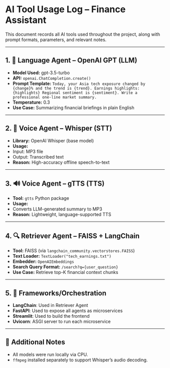 # AI Tool Usage Log – Finance Assistant

This document records all AI tools used throughout the project, along with prompt formats, parameters, and relevant notes.

---

## 1. 🎯 Language Agent – OpenAI GPT (LLM)
- **Model Used:** gpt-3.5-turbo
- **API:** `openai.ChatCompletion.create()`
- **Prompt Template:** ```Today, your Asia tech exposure changed by {change}% and the trend is {trend}.
Earnings highlights: {highlights}
Regional sentiment is {sentiment}.
Write a professional one-line market summary.```
- **Temperature:** 0.3
- **Use Case:** Summarizing financial briefings in plain English

---

## 2. 🎤 Voice Agent – Whisper (STT)
- **Library:** OpenAI Whisper (base model)
- **Usage:**
- Input: MP3 file
- Output: Transcribed text
- **Reason:** High-accuracy offline speech-to-text

---

## 3. 🔊 Voice Agent – gTTS (TTS)
- **Tool:** `gtts` Python package
- **Usage:**
- Converts LLM-generated summary to MP3
- **Reason:** Lightweight, language-supported TTS

---

## 4. 🔍 Retriever Agent – FAISS + LangChain
- **Tool:** FAISS (via `langchain_community.vectorstores.FAISS`)
- **Text Loader:** `TextLoader("tech_earnings.txt")`
- **Embedder:** `OpenAIEmbeddings`
- **Search Query Format:** `/search?q={user_question}`
- **Use Case:** Retrieve top-K financial context chunks

---

## 5. 🧠 Frameworks/Orchestration
- **LangChain**: Used in Retriever Agent
- **FastAPI**: Used to expose all agents as microservices
- **Streamlit**: Used to build the frontend
- **Uvicorn**: ASGI server to run each microservice

---

## 📝 Additional Notes
- All models were run locally via CPU.
- `ffmpeg` installed separately to support Whisper’s audio decoding.

